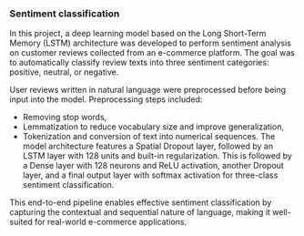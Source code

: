 ### Sentiment classification 
In this project, a deep learning model based on the Long Short-Term Memory (LSTM) architecture was developed to perform sentiment analysis on customer reviews collected from an e-commerce platform. The goal was to automatically classify review texts into three sentiment categories: positive, neutral, or negative.

User reviews written in natural language were preprocessed before being input into the model. Preprocessing steps included:

- Removing stop words,
- Lemmatization to reduce vocabulary size and improve generalization,
- Tokenization and conversion of text into numerical sequences.
The model architecture features a Spatial Dropout layer, followed by an LSTM layer with 128 units and built-in regularization. This is followed by a Dense layer with 128 neurons and ReLU activation, another Dropout layer, and a final output layer with softmax activation for three-class sentiment classification.

This end-to-end pipeline enables effective sentiment classification by capturing the contextual and sequential nature of language, making it well-suited for real-world e-commerce applications.
